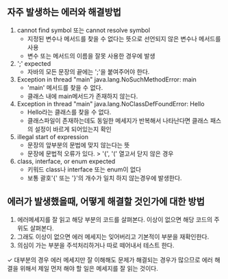 ## 자주 발생하는 에러와 해결방법

1. cannot find symbol 또는 cannot resolve symbol
   - 지정된 변수나 메서드를 찾을 수 없다는 뜻으로 선언되지 않은 변수나 메서드를 사용
   - 변수 또는 메서드의 이름을 잘못 사용한 경우에 발생
2. ';' expected
   - 자바의 모든 문장의 끝에는 ';'을 붙여주어야 한다.
3. Exception in thread "main" java.lang.NoSuchMethodError: main
   - 'main' 메서드를 찾을 수 없다.
   - 클래스 내에 main메서드가 존재하지 않는다.
4. Exception in thread "main" java.lang.NoClassDefFoundError: Hello
   - Hello라는 클래스를 찾을 수 없다.
   - 클래스파일이 존재하는데도 동일한 메세지가 반복해서 나타난다면 클래스 패스의 설정이 바르게 되어있는지 확인
5. illegal start of expression
   - 문장의 앞부분의 문법에 맞지 않는다는 뜻
   - 문장에 문법적 오류가 있다. > '{', '(' 열고서 닫지 않은 경우
6. class, interface, or enum expected
   - 키워드 class나 interface 또는 enum이 없다
   - 보통 괄호'{' 또는 '}'의 개수가 일치 하지 않는경우에 발생한다.

## 에러가 발생했을때, 어떻게 해결할 것인가에 대한 방법
1. 에러메세지를 잘 읽고 해당 부분의 코드를 살펴본다. 이상이 없으면 해당 코드의 주위도 살펴본다.
2. 그래도 이상이 없으면 에러 메세지는 잊어버리고 기본적이 부분을 재확인한다.
3. 의심이 가는 부분을 주석처리하거나 따로 떼어내서 테스트 한다.

✓ 대부분의 경우 에러 메세지만 잘 이해해도 문제가 해결되는 경우가 많으므로 에러 해결을 위해서 제일 먼저 해야 할 일은 메세지를 잘 읽는 것이다.
